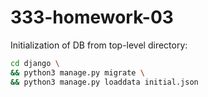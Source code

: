 # 333-homework-03


Initialization of DB from top-level directory:
```bash
cd django \
&& python3 manage.py migrate \
&& python3 manage.py loaddata initial.json
```
